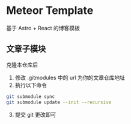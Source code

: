 # Meteor Template

基于 Astro + React 的博客模板

## 文章子模块

克隆本仓库后

1. 修改 .gitmodules 中的 url 为你的文章仓库地址
2. 执行以下命令

```bash
git submodule sync
git submodule update --init --recursive
```

3. 提交 git 更改即可